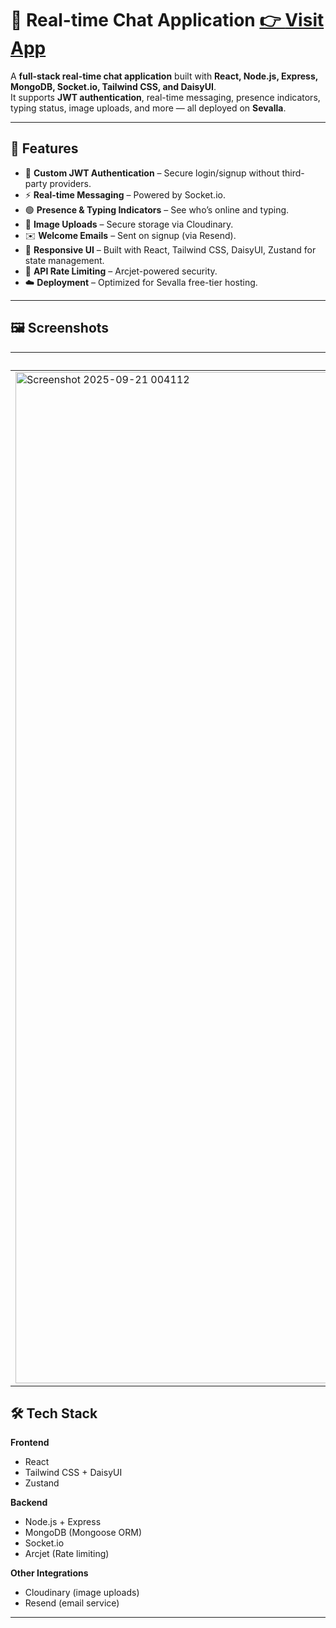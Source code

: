 # 💬 Real-time Chat Application [👉 **Visit App**](https://crypt-chat-13ugr.sevalla.app/)



A **full-stack real-time chat application** built with **React, Node.js, Express, MongoDB, Socket.io, Tailwind CSS, and DaisyUI**.  
It supports **JWT authentication**, real-time messaging, presence indicators, typing status, image uploads, and more — all deployed on **Sevalla**.

---

## 🚀 Features
- 🔐 **Custom JWT Authentication** – Secure login/signup without third-party providers.  
- ⚡ **Real-time Messaging** – Powered by Socket.io.  
- 🟢 **Presence & Typing Indicators** – See who’s online and typing.  
- 📸 **Image Uploads** – Secure storage via Cloudinary.  
- ✉️ **Welcome Emails** – Sent on signup (via Resend).  
- 🎨 **Responsive UI** – Built with React, Tailwind CSS, DaisyUI, Zustand for state management.  
- 🚦 **API Rate Limiting** – Arcjet-powered security.  
- ☁️ **Deployment** – Optimized for Sevalla free-tier hosting.  

---
## 🖼️ Screenshots

| Home Page | Chat Window |
|-----------|-------------|
| <img width="2879" height="1618" alt="Screenshot 2025-09-21 004112" src="https://github.com/user-attachments/assets/a2a8bfc5-ea54-4cdd-a894-1278e194dc6b" /> | <img width="2879" height="1613" alt="Screenshot 2025-09-21 004358" src="https://github.com/user-attachments/assets/43df81b1-7a33-4b6d-ad2e-8f4c2e5a6fdc" /> |


## 🛠️ Tech Stack

**Frontend**
- React  
- Tailwind CSS + DaisyUI  
- Zustand  

**Backend**
- Node.js + Express  
- MongoDB (Mongoose ORM)  
- Socket.io  
- Arcjet (Rate limiting)  

**Other Integrations**
- Cloudinary (image uploads)  
- Resend (email service)  

---

